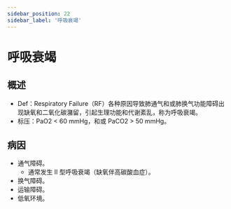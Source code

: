 ```yaml
---
sidebar_position: 22
sidebar_label: '呼吸衰竭'
---
```


# 呼吸衰竭

## 概述

- Def：Respiratory Failure（RF）各种原因导致肺通气和或肺换气功能障碍出现缺氧和二氧化碳潴留，引起生理功能和代谢紊乱，称为呼吸衰竭。
- 标压：PaO2 < 60 mmHg，和或 PaCO2 > 50 mmHg。

## 病因

- 通气障碍。
  - 通常发生 II 型呼吸衰竭（缺氧伴高碳酸血症）。
- 换气障碍。
- 运输障碍。
- 低氧环境。